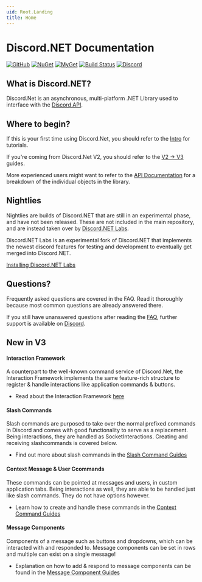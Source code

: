 ```yaml
---
uid: Root.Landing
title: Home
---
```


# Discord.NET Documentation

<div class="big-logo logo-switcher"></div>

[![GitHub](https://img.shields.io/github/last-commit/discord-net/Discord.Net?style=plastic)](https://github.com/discord-net/Discord.Net)
[![NuGet](https://img.shields.io/nuget/vpre/Discord.Net.svg?maxAge=2592000?style=plastic)](https://www.nuget.org/packages/Discord.Net)
[![MyGet](https://img.shields.io/myget/discord-net/vpre/Discord.Net.svg)](https://www.myget.org/feed/Packages/discord-net)
[![Build Status](https://dev.azure.com/discord-net/Discord.Net/_apis/build/status/discord-net.Discord.Net?branchName=dev)](https://dev.azure.com/discord-net/Discord.Net/_build/latest?definitionId=1&branchName=dev)
[![Discord](https://discord.com/api/guilds/848176216011046962/widget.png)](https://discord.gg/dnet)

## What is Discord.NET?

Discord.Net is an asynchronous, multi-platform .NET Library used to
interface with the [Discord API](https://discord.com/).

## Where to begin?

If this is your first time using Discord.Net, you should refer to the
[Intro](xref:Guides.Introduction) for tutorials.

If you're coming from Discord.Net V2, you should refer to the [V2 -> V3](xref:Guides.V2V3Guide) guides.

More experienced users might want to refer to the
[API Documentation](xref:API.Docs) for a breakdown of the individual
objects in the library.

## Nightlies

Nightlies are builds of Discord.NET that are still in an experimental phase, and have not been released.
These are not included in the main repository, and are instead taken over by [Discord.NET Labs].

Discord.NET Labs is an experimental fork of Discord.NET that implements the newest discord features
for testing and development to eventually get merged into Discord.NET.

[Installing Discord.NET Labs](xref:Guides.GettingStarted.Installation.Labs)

[Discord.Net Labs]: https://github.com/Discord-Net-Labs/Discord.Net-Labs

## Questions?

Frequently asked questions are covered in the
FAQ. Read it thoroughly because most common questions are already answered there.

If you still have unanswered questions after reading the [FAQ](xref:FAQ.Basics.GetStarted), further support is available on
[Discord](https://discord.gg/dnet).

## New in V3

#### Interaction Framework

A counterpart to the well-known command service of Discord.Net, the Interaction Framework implements the same
feature-rich structure to register & handle interactions like application commands & buttons.

- Read about the Interaction Framework
  [here](xref:Guides.IntFw.Intro)

#### Slash Commands

Slash commands are purposed to take over the normal prefixed commands in Discord and comes with good functionality to serve as a replacement.
Being interactions, they are handled as SocketInteractions. Creating and receiving slashcommands is covered below.

- Find out more about slash commands in the
  [Slash Command Guides](xref:Guides.SlashCommands.Intro)

#### Context Message & User Ccommands

These commands can be pointed at messages and users, in custom application tabs.
Being interactions as well, they are able to be handled just like slash commands. They do not have options however.

- Learn how to create and handle these commands in the
  [Context Command Guides](xref:Guides.ContextCommands.Creating)

#### Message Components

Components of a message such as buttons and dropdowns, which can be interacted with and responded to.
Message components can be set in rows and multiple can exist on a single message!

- Explanation on how to add & respond to message components can be found in the
  [Message Component Guides](xref:Guides.MessageComponents.Intro)
